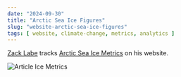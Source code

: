 ```yaml
---
date: "2024-09-30"
title: "Arctic Sea Ice Figures"
slug: "website-arctic-sea-ice-figures"
tags: [ website, climate-change, metrics, analytics ]
---
```




[Zack Labe][2] tracks [Arctic Sea Ice Metrics][1] on his website.

![Article Ice Metrics][3]



   [1]: https://zacklabe.com/arctic-sea-ice-figures/
   [2]: https://fediscience.org/@ZLabe
   [3]: https://zacklabe.com/wp-content/uploads/2024/01/seaicetrends_2023.gif
